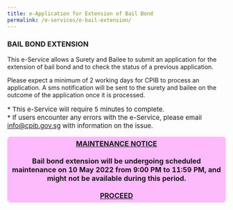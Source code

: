 ```yaml
---
title: e-Application for Extension of Bail Bond
permalink: /e-services/e-bail-extension/
---
```


<head>
<style>
table, th, td {
  border: 1px solid #FDBAFD;
  border-collapse: collapse;
  border-radius: 5px;
}
th, td {
  background-color: #FDBAFD;
}
</style>
</head>


### **BAIL BOND EXTENSION**

This e-Service allows a Surety and Bailee to submit an application for the extension of bail bond and to check the status of a previous application.

Please expect a minimum of 2 working days for CPIB to process an application. A sms notification will be sent to the surety and bailee on the outcome of the application once it is processed.

<p style="font-size:15px">
* This e-Service will require 5 minutes to complete.<br>
* If users encounter any errors with the e-Service, please email <a href = "mailto: info@cpib.gov.sg">info@cpib.gov.sg</a> with information on the issue.
</p>

<table style="width:100%">
  <tr>
    <th><U>MAINTENANCE NOTICE</U><br><br>
       Bail bond extension will be undergoing scheduled maintenance on 10 May 2022 from 9:00 PM to 11:59 PM, and might not be available during this period.<br><br>
       <a class="button_special" href="https://bail.cpib.gov.sg">PROCEED</a>
    </th>
  </tr>
 </table>
